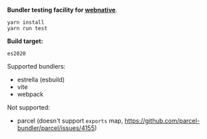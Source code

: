 __Bundler testing facility for [webnative](https://github.com/fission-suite/webnative)__.

```shell
yarn install
yarn run test
```

**Build target:**
```
es2020
```

Supported bundlers:
- estrella (esbuild)
- vite
- webpack

Not supported:
- parcel (doesn't support `exports` map, https://github.com/parcel-bundler/parcel/issues/4155)
